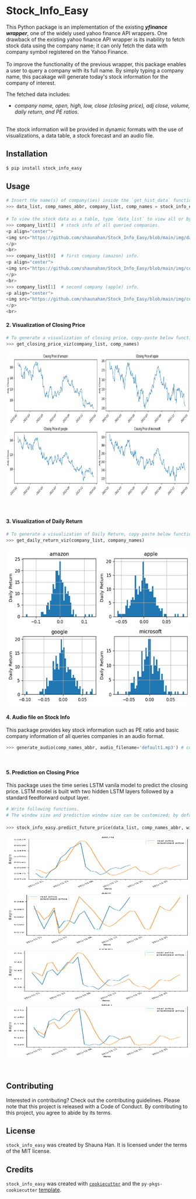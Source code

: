 # Stock_Info_Easy

This Python package is an implementation of the existing  __*yfinance wrapper*__, one of the  widely used yahoo finance API wrappers.
One drawback of the existing yahoo finance API wrapper is its inability to fetch stock data using the company name; it can only fetch the data with company symbol registered on the Yahoo Finance. <br><br>
To improve the functionality of the previous wrapper, this package enables a user to query a company with its full name.
By simply typing a company name, this pacakage will generate today's stock information for the company of interest. 

The fetched data includes: <br>
* _company name, open, high, low, close (closing price), adj close, volume, daily return, and PE ratios._ <br>
<br>
The stock information will be provided in dynamic formats with the use of visualizations, a data table, a stock forecast and an audio file.

## Installation

```bash
$ pip install stock_info_easy
```


## Usage

```python
# Insert the name(s) of company(ies) inside the `get_hist_data` function.  ex) ['amazon', 'apple', 'google', 'microsoft']
>>> data_list, comp_names_abbr, company_list, comp_names = stock_info_easy.get_hist_data((['amazon', 'apple', 'google', 'microsoft']), start_date="01/04/2022", end_date = "2022-01-10") # if don't specify the `end_date`, today's date will be selected by default. 

# To view the stock data as a table, type `data_list` to view all or by company `company_list[i]`, i = index of the company. 
>>> company_list[1]  # stock info of all queried companies.
<p align="center">
<img src="https://github.com/shaunahan/Stock_Info_Easy/blob/main/img/data_list.png" width="900" height="400"/>
</p>
<br>
>>> company_list[0]  # first company (amazon) info.
<p align="center">
<img src="https://github.com/shaunahan/Stock_Info_Easy/blob/main/img/company_list[0].png" width="900" height="400"/>
</p>
<br>
>>> company_list[1]  # second company (apple) info.
<p align="center">
<img src="https://github.com/shaunahan/Stock_Info_Easy/blob/main/img/company_list[1].png" width="900" height="400"/>
</p>
<br>


```

#### 2. Visualization of Closing Price
```python
# To generate a visualization of closing price, copy-paste below function as it is.
>>> get_closing_price_viz(company_list, comp_names) 
```
<p align="center">
<img src="https://github.com/shaunahan/Stock_Info_Easy/blob/main/img/closing_price_.png" width="900" height="400"/>
</p>
<br>

#### 3. Visualization of Daily Return
```python
# To generate a visualization of Daily Return, copy-paste below function as it is.
>>> get_daily_return_viz(company_list, company_names)
```
<p align="center">
<img src="https://github.com/shaunahan/Stock_Info_Easy/blob/main/img/daily_return_.png" width="750" height="430" />
</p>

#### 4. Audio file on Stock Info
This package provides key stock information such as PE ratio and basic company information of all queries companies in an audio format. 

```python
>>> generate_audio(comp_names_abbr, audio_filename='default1.mp3') # customize the audio filename; by default, the file will be saved as 'default1.mp3'.
```
<br>

#### 5. Prediction on Closing Price
This package uses the time series LSTM vanila model to predict the closing price. 
LSTM model is built with two hidden LSTM layers followed by a standard feedforward output layer. 

```python
# Write following functions.
# The window size and prediction window size can be customized; by default, they are set as 30 days and 10 days respectively. 

>>> stock_info_easy.predict_future_price(data_list, comp_names_abbr, windown_size=30, predict_window_size=10, predict=True)

```
<p align="center">
<img src="https://github.com/shaunahan/Stock_Info_Easy/blob/main/img/predict_amazon.png", width="600" height="150" />
<img src="https://github.com/shaunahan/Stock_Info_Easy/blob/main/img/predict_apple.png", width="600" height="150" />
<img src="https://github.com/shaunahan/Stock_Info_Easy/blob/main/img/predict_google.png", width="600" height="150" />
<img src="https://github.com/shaunahan/Stock_Info_Easy/blob/main/img/predict_microsoft.png", width="600" height="150" />
</p>
<br>


## Contributing

Interested in contributing? Check out the contributing guidelines. Please note that this project is released with a Code of Conduct. By contributing to this project, you agree to abide by its terms.

## License

`stock_info_easy` was created by Shauna Han. It is licensed under the terms of the MIT license.

## Credits

`stock_info_easy` was created with [`cookiecutter`](https://cookiecutter.readthedocs.io/en/latest/) and the `py-pkgs-cookiecutter` [template](https://github.com/py-pkgs/py-pkgs-cookiecutter).